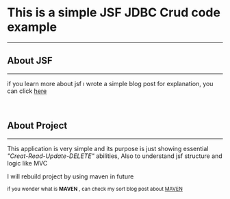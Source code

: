   <h1>This is a simple JSF JDBC Crud code example</h1>
<hr/>
  <h2>About JSF</h2>
<hr>
  <p>if you learn more about jsf ı wrote a simple blog post for explanation, you can click <a href="http://www.kadiremreozcan.com/2018/04/01/javaserver-faces-jsf-framework-nedir/">here</a></p>
<br>
  <h2>About Project</h2>
<hr>
  <p>This application is very simple and its purpose is just showing essential <i>"Creat-Read-Update-DELETE"</i> abilities, Also to understand jsf structure and logic like MVC</p>
  <p>I will rebuild project by using maven in future</p>
  <small>if you wonder what is <strong>MAVEN</strong> , can check my sort blog post about  <a href="http://www.kadiremreozcan.com/2018/04/08/maven-nedir-nasil-kullanilir/">MAVEN</a> </small>
